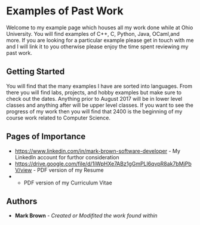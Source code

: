 # Examples of Past Work

Welcome to my  example page which houses all my work done while at Ohio University. You will find examples of C++, C, Python, Java, OCaml,and more. If you are looking for a particular example please get in touch with me and I will link it to you otherwise please enjoy the time spent reviewing my past work.

## Getting Started

You will find that the many examples I have are sorted into languages. From there you will find labs, projects, and hobby examples but make sure to check out the dates. Anything prior to August 2017 will be in lower level classes and anything after will be upper level classes. If you want to see the progress of my work then you will find that 2400 is the beginning of my course work related to Computer Science.

## Pages of Importance

* https://www.linkedin.com/in/mark-brown-software-developer - My LinkedIn account for furthor consideration
* https://drive.google.com/file/d/1iWpHXe7ABz1gGmPLl6qvpR8ak7bMjPbV/view - PDF version of my Resume
*  - PDF version of my Curriculum Vitae

## Authors

* **Mark Brown** - *Created or Modifited the work found within*
